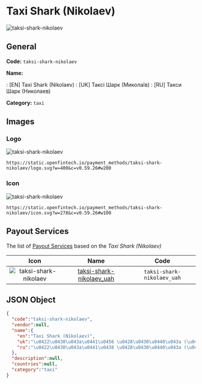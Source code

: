 
# Taxi Shark (Nikolaev) 
![taksi-shark-nikolaev](https://static.openfintech.io/payment_methods/taksi-shark-nikolaev/logo.svg?w=400&c=v0.59.26#w200)  

## General 
**Code:** `taksi-shark-nikolaev` 
 
**Name:** 
 
:	[EN] Taxi Shark (Nikolaev) 
:	[UK] Таксі Шарк (Миколаїв) 
:	[RU] Такси Шарк (Николаев) 
 
**Category:** `taxi` 
 

## Images 

### Logo 
![taksi-shark-nikolaev](https://static.openfintech.io/payment_methods/taksi-shark-nikolaev/logo.svg?w=400&c=v0.59.26#w200)  

```
https://static.openfintech.io/payment_methods/taksi-shark-nikolaev/logo.svg?w=400&c=v0.59.26#w200
```  

### Icon 
![taksi-shark-nikolaev](https://static.openfintech.io/payment_methods/taksi-shark-nikolaev/icon.svg?w=278&c=v0.59.26#w100)  

```
https://static.openfintech.io/payment_methods/taksi-shark-nikolaev/icon.svg?w=278&c=v0.59.26#w100
```  

## Payout Services 
 
The list of [Payout Services](/payout-services/) based on the _Taxi Shark (Nikolaev)_ 

|Icon|Name|Code| 
|:---:|:---:|:---:| 
|![taksi-shark-nikolaev](https://static.openfintech.io/payout_methods/taksi-shark-nikolaev/icon.svg?w=278&c=v0.59.26#w40) |[taksi-shark-nikolaev_uah](/payout-services/taksi-shark-nikolaev_uah/)|`taksi-shark-nikolaev_uah`| 
 

## JSON Object 

```json
{
  "code":"taksi-shark-nikolaev",
  "vendor":null,
  "name":{
    "en":"Taxi Shark (Nikolaev)",
    "uk":"\u0422\u0430\u043a\u0441\u0456 \u0428\u0430\u0440\u043a (\u041c\u0438\u043a\u043e\u043b\u0430\u0457\u0432)",
    "ru":"\u0422\u0430\u043a\u0441\u0438 \u0428\u0430\u0440\u043a (\u041d\u0438\u043a\u043e\u043b\u0430\u0435\u0432)"
  },
  "description":null,
  "countries":null,
  "category":"taxi"
}
```  
